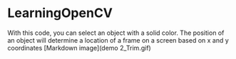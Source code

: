 # LearningOpenCV
With this code, you can select an object with a solid color. The position of an object will determine a location of a frame on a screen based on x and y coordinates
[Markdown image](demo 2_Trim.gif)
